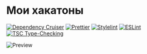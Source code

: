 # Мои хакатоны

[![Dependency Cruiser](https://github.com/lotva/my-hackathons/actions/workflows/dependency-cruiser.yaml/badge.svg)](https://github.com/lotva/my-hackathons/actions/workflows/dependency-cruiser.yaml)
[![Prettier](https://github.com/lotva/my-hackathons/actions/workflows/prettier.yaml/badge.svg)](https://github.com/lotva/my-hackathons/actions/workflows/prettier.yaml)
[![Stylelint](https://github.com/lotva/my-hackathons/actions/workflows/stylelint.yaml/badge.svg)](https://github.com/lotva/my-hackathons/actions/workflows/stylelint.yaml)
[![ESLint](https://github.com/lotva/my-hackathons/actions/workflows/eslint.yaml/badge.svg)](https://github.com/lotva/my-hackathons/actions/workflows/eslint.yaml)
[![TSC Type-Checking](https://github.com/lotva/my-hackathons/actions/workflows/tsc.yaml/badge.svg)](https://github.com/lotva/my-hackathons/actions/workflows/tsc.yaml)

![Preview](https://github.com/user-attachments/assets/16b2ec55-f0e6-4681-ac98-3133118c50d6)
